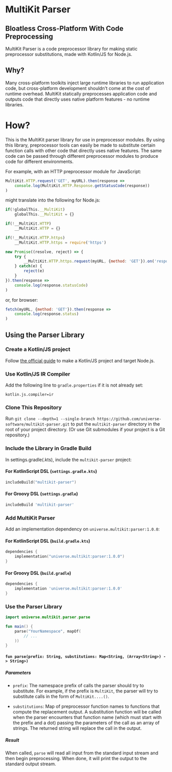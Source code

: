 # MultiKit Parser
## Bloatless Cross-Platform With Code Preprocessing

MultiKit Parser is a code preprocessor library for making static preprocessor substitutions, made with Kotlin/JS for Node.js.

## Why?

Many cross-platform toolkits inject large runtime libraries to run application code, but cross-platform development shouldn't come at the cost of runtime overhead. MultiKit statically preprocesses application code and outputs code that directly uses native platform features - no runtime libraries.

# How?

This is the MultiKit parser library for use in preprocessor modules. By using this library, preprocessor tools can easily be made to substitute certain function calls with other code that directly uses native features. The same code can be passed through different preprocessor modules to produce code for different environments.

For example, with an HTTP preprocessor module for JavaScript:

```javascript
MultiKit.HTTP.request('GET', myURL).then(response =>
    console.log(MultiKit.HTTP.Response.getStatusCode(response))
)
```

might translate into the following for Node.js:

```javascript
if(!globalThis.__MultiKit)
    globalThis.__MultiKit = {}

if(!__MultiKit.HTTP)
    __MultiKit.HTTP = {}

if(!__MultiKit.HTTP.https)
    __MultiKit.HTTP.https = require('https')

new Promise((resolve, reject) => {
    try {
        __MultiKit.HTTP.https.request(myURL, {method: 'GET'}).on('response', resolve).end()
    } catch(e) {
        reject(e)
    }
}).then(response =>
    console.log(response.statusCode)
)
```

or, for browser:

```javascript
fetch(myURL, {method: 'GET'}).then(response =>
    console.log(response.status)
)
```

## Using the Parser Library

### Create a Kotlin/JS project

Follow [the official guide](https://kotlinlang.org/docs/js-project-setup.html) to make a Kotlin/JS project and target Node.js.

### Use Kotlin/JS IR Compiler

Add the following line to `gradle.properties` if it is not already set:

```
kotlin.js.compiler=ir
```

### Clone This Repository

Run `git clone --depth=1 --single-branch https://github.com/universe-software/multikit-parser.git` to put the `multikit-parser` directory in the root of your project directory. (Or use Git submodules if your project is a Git repository.)

### Include the Library in Gradle Build

In settings.gradle(.kts), include the `multikit-parser` project:

#### For KotlinScript DSL (`settings.gradle.kts`)

```kotlin
includeBuild("multikit-parser")
```

#### For Groovy DSL (`settings.gradle`)

```groovy
includeBuild 'multikit-parser'
```

### Add MultiKit Parser

Add an implementation dependency on `universe.multikit:parser:1.0.0`:

#### For KotlinScript DSL (`build.gradle.kts`)

```kotlin
dependencies {
    implementation("universe.multikit:parser:1.0.0")
}
```

#### For Groovy DSL (`build.gradle`)

```groovy
dependencies {
    implementation 'universe.multikit:parser:1.0.0'
}
```

### Use the Parser Library

```kotlin
import universe.multikit.parser.parse

fun main() {
    parse("YourNamespace", mapOf(
        // ...
    ))
}
```

#### `fun parse(prefix: String, substitutions: Map<String, (Array<String>) -> String>)`

##### Parameters

* `prefix`: The namespace prefix of calls the parser should try to substitute. For example, if the prefix is `MultiKit`, the parser will try to substitute calls in the form of `MultiKit....()`.

* `substitutions`: Map of preprocessor function names to functions that compute the replacement output. A substitution function will be called when the parser encounters that function name (which must start with the prefix and a dot) passing the parameters of the call as an array of strings. The returned string will replace the call in the output.

##### Result

When called, `parse` will read all input from the standard input stream and then begin preprocessing. When done, it will print the output to the standard output stream.